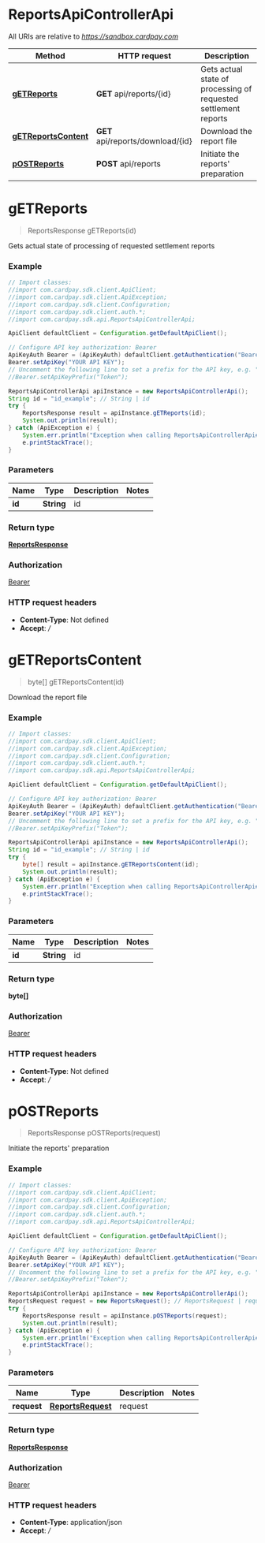 # ReportsApiControllerApi

All URIs are relative to *https://sandbox.cardpay.com*

Method | HTTP request | Description
------------- | ------------- | -------------
[**gETReports**](ReportsApiControllerApi.md#gETReports) | **GET** api/reports/{id} | Gets actual state of processing of requested settlement reports
[**gETReportsContent**](ReportsApiControllerApi.md#gETReportsContent) | **GET** api/reports/download/{id} | Download the report file
[**pOSTReports**](ReportsApiControllerApi.md#pOSTReports) | **POST** api/reports | Initiate the reports&#39; preparation


<a name="gETReports"></a>
# **gETReports**
> ReportsResponse gETReports(id)

Gets actual state of processing of requested settlement reports

### Example
```java
// Import classes:
//import com.cardpay.sdk.client.ApiClient;
//import com.cardpay.sdk.client.ApiException;
//import com.cardpay.sdk.client.Configuration;
//import com.cardpay.sdk.client.auth.*;
//import com.cardpay.sdk.api.ReportsApiControllerApi;

ApiClient defaultClient = Configuration.getDefaultApiClient();

// Configure API key authorization: Bearer
ApiKeyAuth Bearer = (ApiKeyAuth) defaultClient.getAuthentication("Bearer");
Bearer.setApiKey("YOUR API KEY");
// Uncomment the following line to set a prefix for the API key, e.g. "Token" (defaults to null)
//Bearer.setApiKeyPrefix("Token");

ReportsApiControllerApi apiInstance = new ReportsApiControllerApi();
String id = "id_example"; // String | id
try {
    ReportsResponse result = apiInstance.gETReports(id);
    System.out.println(result);
} catch (ApiException e) {
    System.err.println("Exception when calling ReportsApiControllerApi#gETReports");
    e.printStackTrace();
}
```

### Parameters

Name | Type | Description  | Notes
------------- | ------------- | ------------- | -------------
 **id** | **String**| id |

### Return type

[**ReportsResponse**](ReportsResponse.md)

### Authorization

[Bearer](../README.md#Bearer)

### HTTP request headers

 - **Content-Type**: Not defined
 - **Accept**: */*

<a name="gETReportsContent"></a>
# **gETReportsContent**
> byte[] gETReportsContent(id)

Download the report file

### Example
```java
// Import classes:
//import com.cardpay.sdk.client.ApiClient;
//import com.cardpay.sdk.client.ApiException;
//import com.cardpay.sdk.client.Configuration;
//import com.cardpay.sdk.client.auth.*;
//import com.cardpay.sdk.api.ReportsApiControllerApi;

ApiClient defaultClient = Configuration.getDefaultApiClient();

// Configure API key authorization: Bearer
ApiKeyAuth Bearer = (ApiKeyAuth) defaultClient.getAuthentication("Bearer");
Bearer.setApiKey("YOUR API KEY");
// Uncomment the following line to set a prefix for the API key, e.g. "Token" (defaults to null)
//Bearer.setApiKeyPrefix("Token");

ReportsApiControllerApi apiInstance = new ReportsApiControllerApi();
String id = "id_example"; // String | id
try {
    byte[] result = apiInstance.gETReportsContent(id);
    System.out.println(result);
} catch (ApiException e) {
    System.err.println("Exception when calling ReportsApiControllerApi#gETReportsContent");
    e.printStackTrace();
}
```

### Parameters

Name | Type | Description  | Notes
------------- | ------------- | ------------- | -------------
 **id** | **String**| id |

### Return type

**byte[]**

### Authorization

[Bearer](../README.md#Bearer)

### HTTP request headers

 - **Content-Type**: Not defined
 - **Accept**: */*

<a name="pOSTReports"></a>
# **pOSTReports**
> ReportsResponse pOSTReports(request)

Initiate the reports&#39; preparation

### Example
```java
// Import classes:
//import com.cardpay.sdk.client.ApiClient;
//import com.cardpay.sdk.client.ApiException;
//import com.cardpay.sdk.client.Configuration;
//import com.cardpay.sdk.client.auth.*;
//import com.cardpay.sdk.api.ReportsApiControllerApi;

ApiClient defaultClient = Configuration.getDefaultApiClient();

// Configure API key authorization: Bearer
ApiKeyAuth Bearer = (ApiKeyAuth) defaultClient.getAuthentication("Bearer");
Bearer.setApiKey("YOUR API KEY");
// Uncomment the following line to set a prefix for the API key, e.g. "Token" (defaults to null)
//Bearer.setApiKeyPrefix("Token");

ReportsApiControllerApi apiInstance = new ReportsApiControllerApi();
ReportsRequest request = new ReportsRequest(); // ReportsRequest | request
try {
    ReportsResponse result = apiInstance.pOSTReports(request);
    System.out.println(result);
} catch (ApiException e) {
    System.err.println("Exception when calling ReportsApiControllerApi#pOSTReports");
    e.printStackTrace();
}
```

### Parameters

Name | Type | Description  | Notes
------------- | ------------- | ------------- | -------------
 **request** | [**ReportsRequest**](ReportsRequest.md)| request |

### Return type

[**ReportsResponse**](ReportsResponse.md)

### Authorization

[Bearer](../README.md#Bearer)

### HTTP request headers

 - **Content-Type**: application/json
 - **Accept**: */*

